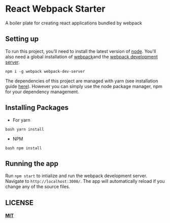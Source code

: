 # React Webpack Starter
A boiler plate for creating react applications bundled by webpack

## Setting up
To run this project, you’ll need to install the latest version of [node](https://nodejs.org/en/). You'll also need a global installation of [webpack](https://webpack.js.org/ )and the [webpack development server](https://webpack.js.org/configuration/dev-server/). 

```
npm i -g webpack webpack-dev-server
```

The dependencies of this project are managed with yarn (see installation guide [here](https://yarnpkg.com/en/)). However you can simply use the node package manager, npm for your dependency management.

## Installing Packages
+ For yarn
```
bash yarn install
```

+ NPM
```
bash npm install
```

## Running the app
Run `npm start` to intialize and run the webpack development server. Navigate to `http://localhost:3000/`. The app will automatically reload if you change any of the source files.


## LICENSE

#### [MIT](./LICENSE)